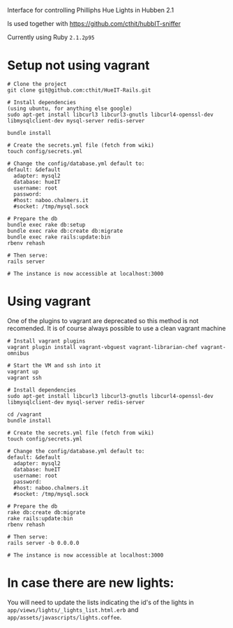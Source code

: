 Interface for controlling Philliphs Hue Lights in Hubben 2.1

Is used together with https://github.com/cthit/hubbIT-sniffer

Currently using Ruby `2.1.2p95`
# Setup not using vagrant
```
# Clone the project
git clone git@github.com:cthit/HueIT-Rails.git

# Install dependencies 
(using ubuntu, for anything else google)
sudo apt-get install libcurl3 libcurl3-gnutls libcurl4-openssl-dev libmysqlclient-dev mysql-server redis-server

bundle install

# Create the secrets.yml file (fetch from wiki)
touch config/secrets.yml

# Change the config/database.yml default to: 
default: &default
  adapter: mysql2
  database: hueIT
  username: root 
  password:  
  #host: naboo.chalmers.it
  #socket: /tmp/mysql.sock

# Prepare the db
bundle exec rake db:setup 
bundle exec rake db:create db:migrate
bundle exec rake rails:update:bin
rbenv rehash

# Then serve: 
rails server

# The instance is now accessible at localhost:3000
```

# Using vagrant 
One of the plugins to vagrant are deprecated so this method is not recomended.
It is of course always possible to use a clean vagrant machine  
```
# Install vagrant plugins
vagrant plugin install vagrant-vbguest vagrant-librarian-chef vagrant-omnibus

# Start the VM and ssh into it
vagrant up
vagrant ssh

# Install dependencies
sudo apt-get install libcurl3 libcurl3-gnutls libcurl4-openssl-dev libmysqlclient-dev mysql-server redis-server

cd /vagrant
bundle install

# Create the secrets.yml file (fetch from wiki)
touch config/secrets.yml

# Change the config/database.yml default to: 
default: &default
  adapter: mysql2
  database: hueIT
  username: root
  password: 
  #host: naboo.chalmers.it
  #socket: /tmp/mysql.sock

# Prepare the db
rake db:create db:migrate
rake rails:update:bin
rbenv rehash

# Then serve:
rails server -b 0.0.0.0

# The instance is now accessible at localhost:3000
```
# In case there are new lights:
You will need to update the lists indicating the id's of the lights in `app/views/lights/_lights_list.html.erb` and `app/assets/javascripts/lights.coffee`.
